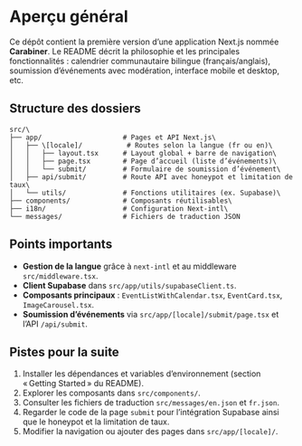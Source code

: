 # Aperçu général

Ce dépôt contient la première version d’une application Next.js nommée **Carabiner**.
Le README décrit la philosophie et les principales fonctionnalités : calendrier communautaire bilingue (français/anglais), soumission d’événements avec modération, interface mobile et desktop, etc.

## Structure des dossiers

```
src/\
├── app/                    # Pages et API Next.js\
│   ├── \[locale]/           # Routes selon la langue (fr ou en)\
│   │   ├── layout.tsx      # Layout global + barre de navigation\
│   │   ├── page.tsx        # Page d’accueil (liste d’événements)\
│   │   └── submit/         # Formulaire de soumission d’événement\
│   ├── api/submit/         # Route API avec honeypot et limitation de taux\
│   └── utils/              # Fonctions utilitaires (ex. Supabase)\
├── components/             # Composants réutilisables\
├── i18n/                   # Configuration Next-intl\
└── messages/               # Fichiers de traduction JSON
```

## Points importants

- **Gestion de la langue** grâce à `next-intl` et au middleware `src/middleware.tsx`.
- **Client Supabase** dans `src/app/utils/supabaseClient.ts`.
- **Composants principaux** : `EventListWithCalendar.tsx`, `EventCard.tsx`, `ImageCarousel.tsx`.
- **Soumission d’événements** via `src/app/[locale]/submit/page.tsx` et l’API `/api/submit`.

## Pistes pour la suite
1. Installer les dépendances et variables d’environnement (section « Getting Started » du README).
2. Explorer les composants dans `src/components/`.
3. Consulter les fichiers de traduction `src/messages/en.json` et `fr.json`.
4. Regarder le code de la page `submit` pour l’intégration Supabase ainsi que le honeypot et la limitation de taux.
5. Modifier la navigation ou ajouter des pages dans `src/app/[locale]/`.

